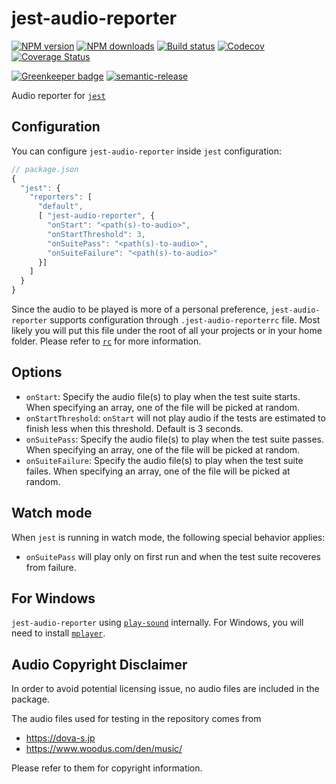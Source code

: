 # jest-audio-reporter

[![NPM version][npm-image]][npm-url]
[![NPM downloads][downloads-image]][downloads-url]
[![Build status][travis-image]][travis-url]
[![Codecov][codecov-image]][codecov-url]
[![Coverage Status][coveralls-image]][coveralls-url]

[![Greenkeeper badge][green-keeper-image]][green-keeper-url]
[![semantic-release][semantic-release-image]][semantic-release-url]

Audio reporter for [`jest`](https://jestjs.io/)

## Configuration

You can configure `jest-audio-reporter` inside `jest` configuration:

```js
// package.json
{
  "jest": {
    "reporters": [
      "default",
      [ "jest-audio-reporter", {
        "onStart": "<path(s)-to-audio>",
        "onStartThreshold": 3,
        "onSuitePass": "<path(s)-to-audio>",
        "onSuiteFailure": "<path(s)-to-audio>"
      }]
    ]
  }
}
```

Since the audio to be played is more of a personal preference,
`jest-audio-reporter` supports configuration through `.jest-audio-reporterrc` file.
Most likely you will put this file under the root of all your projects or in your home folder.
Please refer to [`rc`](https://www.npmjs.com/package/rc) for more information.

## Options

- `onStart`: Specify the audio file(s) to play when the test suite starts. When specifying an array, one of the file will be picked at random.
- `onStartThreshold`: `onStart` will not play audio if the tests are estimated to finish less when this threshold. Default is 3 seconds.
- `onSuitePass`: Specify the audio file(s) to play when the test suite passes. When specifying an array, one of the file will be picked at random.
- `onSuiteFailure`: Specify the audio file(s) to play when the test suite failes. When specifying an array, one of the file will be picked at random.

## Watch mode

When `jest` is running in watch mode, the following special behavior applies:

- `onSuitePass` will play only on first run and when the test suite recoveres from failure.

## For Windows

`jest-audio-reporter` using [`play-sound`](https://www.npmjs.com/package/play-sound) internally.
For Windows, you will need to install [`mplayer`](https://www.mplayerhq.hu/).

## Audio Copyright Disclaimer

In order to avoid potential licensing issue, no audio files are included in the package.

The audio files used for testing in the repository comes from

- <https://dova-s.jp>
- <https://www.woodus.com/den/music/>

Please refer to them for copyright information.

[npm-image]: https://img.shields.io/npm/v/jest-audio-reporter.svg?style=flat
[npm-url]: https://npmjs.org/package/jest-audio-reporter
[downloads-image]: https://img.shields.io/npm/dm/jest-audio-reporter.svg?style=flat
[downloads-url]: https://npmjs.org/package/jest-audio-reporter
[travis-image]: https://img.shields.io/travis/unional/jest-audio-reporter/master.svg?style=flat
[travis-url]: https://travis-ci.org/unional/jest-audio-reporter?branch=master
[codecov-image]: https://codecov.io/gh/unional/jest-audio-reporter/branch/master/graph/badge.svg
[codecov-url]: https://codecov.io/gh/unional/jest-audio-reporter
[coveralls-image]: https://coveralls.io/repos/github/unional/jest-audio-reporter/badge.svg
[coveralls-url]: https://coveralls.io/github/unional/jest-audio-reporter
[green-keeper-image]:
https://badges.greenkeeper.io/unional/jest-audio-reporter.svg
[green-keeper-url]:https://greenkeeper.io/
[semantic-release-image]:https://img.shields.io/badge/%20%20%F0%9F%93%A6%F0%9F%9A%80-semantic--release-e10079.svg
[semantic-release-url]:https://github.com/semantic-release/semantic-release
